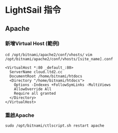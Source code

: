 # LightSail 指令

## Apache

### 新增Virtual Host (範例)
`cd /opt/bitnami/apache2/conf/vhosts/`
`vim /opt/bitnami/apache2/conf/vhosts/[site_name].conf`

```
<VirtualHost *:80 _default_:80>
  ServerName cloud.ltd2.cc
  DocumentRoot /home/bitnami/htdocs
  <Directory "/home/bitnami/htdocs">
    Options -Indexes +FollowSymLinks -MultiViews
    AllowOverride All
    Require all granted
  </Directory>
</VirtualHost>
```

### 重啟Apache
`sudo /opt/bitnami/ctlscript.sh restart apache`
